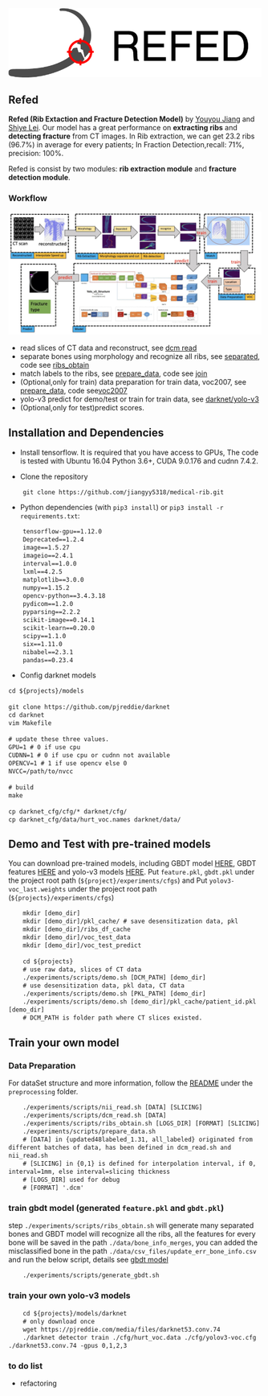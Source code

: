 
![REFED_logo](.github/logo_refed_side_white.jpg)

## Refed

**Refed (Rib Extaction and Fracture Detection Model)** by [Youyou Jiang](jiangyy5318@gmail.com) and [Shiye Lei](leishiye@gmail.com). Our model has a great performance on **extracting ribs** and **detecting fracture** from CT images.
In Rib extraction, we can get 23.2 ribs (96.7%) in average for every patients; In Fraction Detection,recall: 71%, precision: 100%.

Refed is consist by two modules: **rib extraction module** and **fracture detection module**.

### Workflow

![workflow](.github/tech_route.jpeg)

+ read slices of CT data and reconstruct, see [dcm read](preprocessing/separated)
+ separate bones using morphology and recognize all ribs, see [separated](preprocessing/separated), code see [ribs_obtain](preprocessing/separated/ribs_obtain)
+ match labels to the ribs, see [prepare_data](preprocessing/prepare_data), code see [join](preprocessing/prepare_data/join_xls_nii_rib.py)
+ (Optional,only for train) data preparation for train data, voc2007, see [prepare_data](preprocessing/prepare_data), code see[voc2007](preprocessing/prepare_data/voc2007/write_xml_and_pic_voc2007.py)
+ yolo-v3 predict for demo/test or train for train data, see [darknet/yolo-v3](models/README.md)
+ (Optional,only for test)predict scores.

## Installation and Dependencies

+ Install tensorflow. It is required that you have access to GPUs, The code is tested with Ubuntu 16.04
Python 3.6+, CUDA 9.0.176 and cudnn 7.4.2.

+ Clone the repository
```shell
    git clone https://github.com/jiangyy5318/medical-rib.git
```

+ Python dependencies (with `pip3 install`) or  `pip3 install -r requirements.txt`:
```
    tensorflow-gpu==1.12.0
    Deprecated==1.2.4
    image==1.5.27
    imageio==2.4.1
    interval==1.0.0
    lxml==4.2.5
    matplotlib==3.0.0
    numpy==1.15.2
    opencv-python==3.4.3.18
    pydicom==1.2.0
    pyparsing==2.2.2
    scikit-image==0.14.1
    scikit-learn==0.20.0
    scipy==1.1.0
    six==1.11.0
    nibabel==2.3.1
    pandas==0.23.4
```

+ Config darknet models

```
cd ${projects}/models

git clone https://github.com/pjreddie/darknet
cd darknet
vim Makefile

# update these three values.
GPU=1 # 0 if use cpu
CUDNN=1 # 0 if use cpu or cudnn not available
OPENCV=1 # 1 if use opencv else 0
NVCC=/path/to/nvcc

# build
make

cp darknet_cfg/cfg/* darknet/cfg/
cp darknet_cfg/data/hurt_voc.names darknet/data/
```


## Demo and Test with pre-trained models

You can download pre-trained models, including GBDT model [HERE](https://drive.google.com/open?id=1_-dP4Y6wYDC5lqQ4uaIcXrAM-AHT_xd7), 
GBDT features [HERE](https://drive.google.com/open?id=1R8OkfLWniBhjFkAAYDlTWYwavt4dYaiB) and yolo-v3 models [HERE](https://drive.google.com/open?id=1E6OMPPBoIje3YZszMEypKb2v6APsqaF8). Put `feature.pkl`, `gbdt.pkl` under the project root path (`${project}/experiments/cfgs`) and 
Put `yolov3-voc_last.weights` under the project root path (`${projects}/experiments/cfgs`) 

```shell
    mkdir [demo_dir]
    mkdir [demo_dir]/pkl_cache/ # save desensitization data, pkl
    mkdir [demo_dir]/ribs_df_cache
    mkdir [demo_dir]/voc_test_data
    mkdir [demo_dir]/voc_test_predict
     
    cd ${projects}
    # use raw data, slices of CT data
    ./experiments/scripts/demo.sh [DCM_PATH] [demo_dir]
    # use desensitization data, pkl data, CT data
    ./experiments/scripts/demo.sh [PKL_PATH] [demo_dir]
    ./experiments/scripts/demo.sh [demo_dir]/pkl_cache/patient_id.pkl [demo_dir]
    # DCM_PATH is folder path where CT slices existed.
```

## Train your own model

### Data Preparation

For dataSet structure and more information, follow the [README](preprocessing/README.md) under the `preprocessing` folder.

```shell
    ./experiments/scripts/nii_read.sh [DATA] [SLICING]
    ./experiments/scripts/dcm_read.sh [DATA]
    ./experiments/scripts/ribs_obtain.sh [LOGS_DIR] [FORMAT] [SLICING]
    ./experiments/scripts/prepare_data.sh
    # [DATA] in {updated48labeled_1.31, all_labeled} originated from different batches of data, has been defined in dcm_read.sh and nii_read.sh
    # [SLICING] in {0,1} is defined for interpolation interval, if 0, interval=1mm, else interval=slicing thickness 
    # [LOGS_DIR] used for debug
    # [FORMAT] '.dcm'
```

### train gbdt model (generated `feature.pkl` and `gbdt.pkl`)

step `./experiments/scripts/ribs_obtain.sh` will generate many separated bones and GBDT model will recognize all the ribs,
all the features for every bone will be saved in the path `./data/bone_info_merges`, you can added the misclassified bone in the
path `./data/csv_files/update_err_bone_info.csv` and run the below script, details see [gbdt model](preprocessing/rib_recognition)

```shell
    ./experiments/scripts/generate_gbdt.sh
```

### train your own yolo-v3 models

```shell
    cd ${projects}/models/darknet
    # only download once
    wget https://pjreddie.com/media/files/darknet53.conv.74
    ./darknet detector train ./cfg/hurt_voc.data ./cfg/yolov3-voc.cfg ./darknet53.conv.74 -gpus 0,1,2,3
```

### to do list
- refactoring

